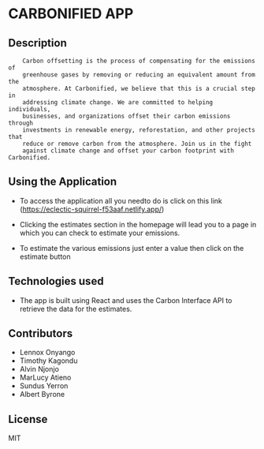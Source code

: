# CARBONIFIED APP

## Description

        Carbon offsetting is the process of compensating for the emissions of 
        greenhouse gases by removing or reducing an equivalent amount from the 
        atmosphere. At Carbonified, we believe that this is a crucial step in 
        addressing climate change. We are committed to helping individuals, 
        businesses, and organizations offset their carbon emissions through 
        investments in renewable energy, reforestation, and other projects that 
        reduce or remove carbon from the atmosphere. Join us in the fight 
        against climate change and offset your carbon footprint with Carbonified.

## Using the Application

- To access the application all you needto do is click on this link (https://eclectic-squirrel-f53aaf.netlify.app/)

- Clicking the estimates section in the homepage will lead you to a page in which you can check to estimate your emissions.

- To estimate the various emissions just enter a value then click on the estimate button

## Technologies used

- The app is built using React and uses the Carbon Interface API to retrieve the data for the estimates.

## Contributors

- Lennox Onyango
- Timothy Kagondu
- Alvin Njonjo
- MarLucy Atieno
- Sundus Yerron
- Albert Byrone

## License

MIT 
